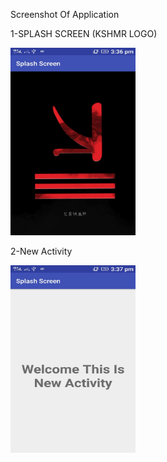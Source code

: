 Screenshot Of Application

1-SPLASH SCREEN (KSHMR LOGO)

<img src="/SplashScreen/kshmrscreenshot.jpeg"  width="200" height="300">

2-New Activity

<img src="/SplashScreen/newactivity.jpeg"  width="200" height="300">
